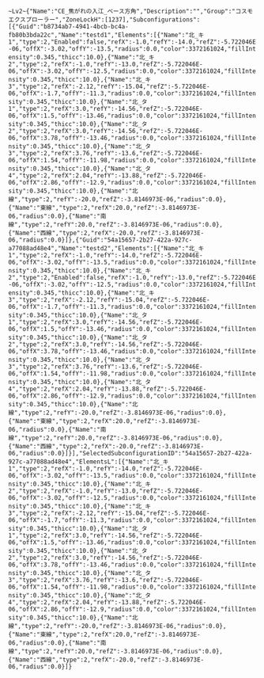 ﻿```~Lv2~{"Name":"CE_焦がれの入江_ベース方角","Description":"","Group":"コスモエクスプローラー","ZoneLockH":[1237],"Subconfigurations":[{"Guid":"b8734ab7-4941-4bcb-bc4a-fb80b3bda22c","Name":"testd1","Elements":[{"Name":"北_キ1","type":2,"Enabled":false,"refX":-1.0,"refY":-14.0,"refZ":-5.722046E-06,"offX":-3.02,"offY":-13.5,"radius":0.0,"color":3372161024,"fillIntensity":0.345,"thicc":10.0},{"Name":"北_キ2","type":2,"refX":-1.0,"refY":-13.0,"refZ":-5.722046E-06,"offX":-3.02,"offY":-12.5,"radius":0.0,"color":3372161024,"fillIntensity":0.345,"thicc":10.0},{"Name":"北_キ3","type":2,"refX":-2.12,"refY":-15.04,"refZ":-5.722046E-06,"offX":-1.7,"offY":-11.3,"radius":0.0,"color":3372161024,"fillIntensity":0.345,"thicc":10.0},{"Name":"北_タ1","type":2,"refX":3.0,"refY":-14.56,"refZ":-5.722046E-06,"offX":1.5,"offY":-13.46,"radius":0.0,"color":3372161024,"fillIntensity":0.345,"thicc":10.0},{"Name":"北_タ2","type":2,"refX":3.0,"refY":-14.56,"refZ":-5.722046E-06,"offX":3.78,"offY":-13.46,"radius":0.0,"color":3372161024,"fillIntensity":0.345,"thicc":10.0},{"Name":"北_タ3","type":2,"refX":3.76,"refY":-13.6,"refZ":-5.722046E-06,"offX":1.54,"offY":-11.98,"radius":0.0,"color":3372161024,"fillIntensity":0.345,"thicc":10.0},{"Name":"北_タ4","type":2,"refX":2.04,"refY":-13.88,"refZ":-5.722046E-06,"offX":2.86,"offY":-12.9,"radius":0.0,"color":3372161024,"fillIntensity":0.345,"thicc":10.0},{"Name":"北線","type":2,"refY":-20.0,"refZ":-3.8146973E-06,"radius":0.0},{"Name":"東線","type":2,"refX":20.0,"refZ":-3.8146973E-06,"radius":0.0},{"Name":"南線","type":2,"refY":20.0,"refZ":-3.8146973E-06,"radius":0.0},{"Name":"西線","type":2,"refX":-20.0,"refZ":-3.8146973E-06,"radius":0.0}]},{"Guid":"54a15657-2b27-422a-927c-a77088ad48e4","Name":"testd2","Elements":[{"Name":"北_キ1","type":2,"refX":-1.0,"refY":-14.0,"refZ":-5.722046E-06,"offX":-3.02,"offY":-13.5,"radius":0.0,"color":3372161024,"fillIntensity":0.345,"thicc":10.0},{"Name":"北_キ2","type":2,"Enabled":false,"refX":-1.0,"refY":-13.0,"refZ":-5.722046E-06,"offX":-3.02,"offY":-12.5,"radius":0.0,"color":3372161024,"fillIntensity":0.345,"thicc":10.0},{"Name":"北_キ3","type":2,"refX":-2.12,"refY":-15.04,"refZ":-5.722046E-06,"offX":-1.7,"offY":-11.3,"radius":0.0,"color":3372161024,"fillIntensity":0.345,"thicc":10.0},{"Name":"北_タ1","type":2,"refX":3.0,"refY":-14.56,"refZ":-5.722046E-06,"offX":1.5,"offY":-13.46,"radius":0.0,"color":3372161024,"fillIntensity":0.345,"thicc":10.0},{"Name":"北_タ2","type":2,"refX":3.0,"refY":-14.56,"refZ":-5.722046E-06,"offX":3.78,"offY":-13.46,"radius":0.0,"color":3372161024,"fillIntensity":0.345,"thicc":10.0},{"Name":"北_タ3","type":2,"refX":3.76,"refY":-13.6,"refZ":-5.722046E-06,"offX":1.54,"offY":-11.98,"radius":0.0,"color":3372161024,"fillIntensity":0.345,"thicc":10.0},{"Name":"北_タ4","type":2,"refX":2.04,"refY":-13.88,"refZ":-5.722046E-06,"offX":2.86,"offY":-12.9,"radius":0.0,"color":3372161024,"fillIntensity":0.345,"thicc":10.0},{"Name":"北線","type":2,"refY":-20.0,"refZ":-3.8146973E-06,"radius":0.0},{"Name":"東線","type":2,"refX":20.0,"refZ":-3.8146973E-06,"radius":0.0},{"Name":"南線","type":2,"refY":20.0,"refZ":-3.8146973E-06,"radius":0.0},{"Name":"西線","type":2,"refX":-20.0,"refZ":-3.8146973E-06,"radius":0.0}]}],"SelectedSubconfigurationID":"54a15657-2b27-422a-927c-a77088ad48e4","ElementsL":[{"Name":"北_キ1","type":2,"refX":-1.0,"refY":-14.0,"refZ":-5.722046E-06,"offX":-3.02,"offY":-13.5,"radius":0.0,"color":3372161024,"fillIntensity":0.345,"thicc":10.0},{"Name":"北_キ2","type":2,"refX":-1.0,"refY":-13.0,"refZ":-5.722046E-06,"offX":-3.02,"offY":-12.5,"radius":0.0,"color":3372161024,"fillIntensity":0.345,"thicc":10.0},{"Name":"北_キ3","type":2,"refX":-2.12,"refY":-15.04,"refZ":-5.722046E-06,"offX":-1.7,"offY":-11.3,"radius":0.0,"color":3372161024,"fillIntensity":0.345,"thicc":10.0},{"Name":"北_タ1","type":2,"refX":3.0,"refY":-14.56,"refZ":-5.722046E-06,"offX":1.5,"offY":-13.46,"radius":0.0,"color":3372161024,"fillIntensity":0.345,"thicc":10.0},{"Name":"北_タ2","type":2,"refX":3.0,"refY":-14.56,"refZ":-5.722046E-06,"offX":3.78,"offY":-13.46,"radius":0.0,"color":3372161024,"fillIntensity":0.345,"thicc":10.0},{"Name":"北_タ3","type":2,"refX":3.76,"refY":-13.6,"refZ":-5.722046E-06,"offX":1.54,"offY":-11.98,"radius":0.0,"color":3372161024,"fillIntensity":0.345,"thicc":10.0},{"Name":"北_タ4","type":2,"refX":2.04,"refY":-13.88,"refZ":-5.722046E-06,"offX":2.86,"offY":-12.9,"radius":0.0,"color":3372161024,"fillIntensity":0.345,"thicc":10.0},{"Name":"北線","type":2,"refY":-20.0,"refZ":-3.8146973E-06,"radius":0.0},{"Name":"東線","type":2,"refX":20.0,"refZ":-3.8146973E-06,"radius":0.0},{"Name":"南線","type":2,"refY":20.0,"refZ":-3.8146973E-06,"radius":0.0},{"Name":"西線","type":2,"refX":-20.0,"refZ":-3.8146973E-06,"radius":0.0}]}```